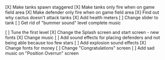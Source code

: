 [X] Make tanks spawn staggered
[X] Make tanks only fire when on game field area
[X] Make defender only fire when on game field area
[X] Find out why cactus doesn't attack tanks
[X] Add health meters
[ ] Change slider to tank
[ ] Get rid of "bummer sound" level complete music


[ ] Tune the first level
[X] Change the Splash screen and start screen
    - new fonts
[X] Change music
[ ] Add sound effects for placing defenders and not being able because too few stars
[ ] Add explosion sound effects
[X] Change fonts for money
[ ] Change "Congratulations" screen
[ ] Add sad music on "Position Overrun" screen

